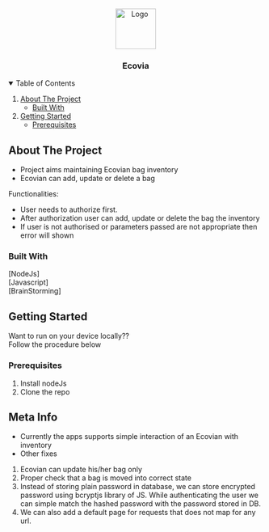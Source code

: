 <!-- PROJECT LOGO -->
<br />
<p align="center">
  <a href="https://1drv.ms/u/s!Ar_vfbHCB9exc2gL-vC3tKlqaXo?e=QzYVfC">
    <img src="https://www.mpug.com/wp-content/uploads/2020/03/new-project-logo.png" alt="Logo" width="80" height="80">
  </a>

  <h3 align="center">Ecovia</h3>

  
  </p>
</p>



<!-- TABLE OF CONTENTS -->
<details open="open">
  <summary>Table of Contents</summary>
  <ol>
    <li>
      <a href="#about-the-project">About The Project</a>
      <ul>
        <li><a href="#built-with">Built With</a></li>
      </ul>
    </li>
    <li>
      <a href="#getting-started">Getting Started</a>
      <ul>
        <li><a href="#prerequisites">Prerequisites</a></li>
      </ul>
    </li>
  </ol>
</details>



<!-- ABOUT THE PROJECT -->
## About The Project
* Project aims maintaining Ecovian bag inventory
* Ecovian can add, update or delete a bag



Functionalities:
* User needs to authorize first.
* After authorization user can add, update or delete the bag the inventory
* If user is not authorised or parameters passed are not appropriate then error will shown

### Built With
 [NodeJs]    
 [Javascript]  
 [BrainStorming]



<!-- GETTING STARTED -->
## Getting Started

Want to run on your device locally??    
Follow the procedure below

### Prerequisites

1. Install nodeJs
2. Clone the repo

## Meta Info
* Currently the apps supports simple interaction of an Ecovian with inventory
* Other fixes

<ol>
    <li>Ecovian can update his/her bag only</li>
    <li>Proper check that a bag is moved into correct state</li>
  <li>Instead of storing plain password in database, we can store encrypted password using bcryptjs library of JS. While authenticating the user we can simple match the hashed password with the password stored in DB.</li>
  <li>We can also add a default page for requests that does not map for any url.</li>
</ol>


[linkedin-shield]: https://img.shields.io/badge/-LinkedIn-black.svg?style=for-the-badge&logo=linkedin&colorB=555
